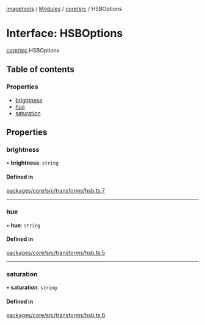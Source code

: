 [imagetools](../README.md) / [Modules](../modules.md) / [core/src](../modules/core_src.md) / HSBOptions

# Interface: HSBOptions

[core/src](../modules/core_src.md).HSBOptions

## Table of contents

### Properties

- [brightness](core_src.HSBOptions.md#brightness)
- [hue](core_src.HSBOptions.md#hue)
- [saturation](core_src.HSBOptions.md#saturation)

## Properties

### brightness

• **brightness**: `string`

#### Defined in

[packages/core/src/transforms/hsb.ts:7](https://github.com/JonasKruckenberg/imagetools/blob/4ebc88f/packages/core/src/transforms/hsb.ts#L7)

___

### hue

• **hue**: `string`

#### Defined in

[packages/core/src/transforms/hsb.ts:5](https://github.com/JonasKruckenberg/imagetools/blob/4ebc88f/packages/core/src/transforms/hsb.ts#L5)

___

### saturation

• **saturation**: `string`

#### Defined in

[packages/core/src/transforms/hsb.ts:6](https://github.com/JonasKruckenberg/imagetools/blob/4ebc88f/packages/core/src/transforms/hsb.ts#L6)
